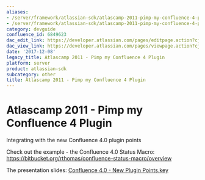 ```yaml
---
aliases:
- /server/framework/atlassian-sdk/atlascamp-2011-pimp-my-confluence-4-plugin-6849623.html
- /server/framework/atlassian-sdk/atlascamp-2011-pimp-my-confluence-4-plugin-6849623.md
category: devguide
confluence_id: 6849623
dac_edit_link: https://developer.atlassian.com/pages/editpage.action?cjm=wozere&pageId=6849623
dac_view_link: https://developer.atlassian.com/pages/viewpage.action?cjm=wozere&pageId=6849623
date: '2017-12-08'
legacy_title: Atlascamp 2011 - Pimp my Confluence 4 Plugin
platform: server
product: atlassian-sdk
subcategory: other
title: Atlascamp 2011 - Pimp my Confluence 4 Plugin
---
```

# Atlascamp 2011 - Pimp my Confluence 4 Plugin

Integrating with the new Confluence 4.0 plugin points

Check out the example - the Confluence 4.0 Status Macro: <a href="https://bitbucket.org/rthomas/confluence-status-macro/overview" class="uri external-link">https://bitbucket.org/rthomas/confluence-status-macro/overview</a>

The presentation slides: [Confluence 4.0 - New Plugin Points.key](https://dac-lf.prod.atl-paas.net/server/framework/atlassian-sdk/attachments/6849623/7078095.key)

























































































